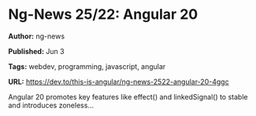 # Ng-News 25/22: Angular 20

**Author:** ng-news

**Published:** Jun 3

**Tags:** webdev, programming, javascript, angular

**URL:** https://dev.to/this-is-angular/ng-news-2522-angular-20-4ggc

Angular 20 promotes key features like effect() and linkedSignal() to stable and introduces zoneless...
